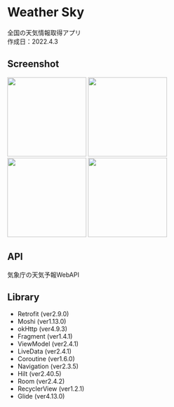 # Weather Sky
全国の天気情報取得アプリ<br>
作成日：2022.4.3

## Screenshot
<img src="https://user-images.githubusercontent.com/44295226/161420682-1f61b996-7643-4104-9119-3005e7ae6e18.png" width="180px"> <img src="https://user-images.githubusercontent.com/44295226/161420680-b59c04c2-efaa-48a3-be60-40959c46de5a.png" width="180px"> <img src="https://user-images.githubusercontent.com/44295226/161420676-63424b10-0a21-4b2c-ac3a-9f34cb56c747.png" width="180px"> <img src="https://user-images.githubusercontent.com/44295226/161420679-d6d8c94e-6bfe-47b1-9b86-c5fc8f01e75c.png" width="180px">

## API
気象庁の天気予報WebAPI

## Library
- Retrofit (ver2.9.0)
- Moshi (ver1.13.0)
- okHttp (ver4.9.3)
- Fragment (ver1.4.1)
- ViewModel (ver2.4.1)
- LiveData (ver2.4.1)
- Coroutine (ver1.6.0)
- Navigation (ver2.3.5)
- Hilt (ver2.40.5)
- Room (ver2.4.2)
- RecyclerView (ver1.2.1)
- Glide (ver4.13.0)
